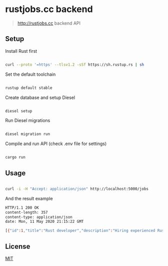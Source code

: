 # rustjobs.cc backend

> http://rustjobs.cc backend API

## Setup

Install Rust first
```bash

curl --proto '=https' --tlsv1.2 -sSf https://sh.rustup.rs | sh

```

Set the default toolchain
```bash

rustup default stable

```

Create database and setup Diesel
```bash

diesel setup

```

Run Diesel migrations
```bash

diesel migration run

```

Compile and run API (check .env file for settings)
```bash

cargo run

```

## Usage
  
```bash

curl -i -H "Accept: application/json" http://localhost:5000/jobs

```

And the result example

```bash
HTTP/1.1 200 OK
content-length: 357
content-type: application/json
date: Mon, 11 May 2020 21:15:22 GMT

[{"id":1,"title":"Rust developer","description":"Hiring experienced Rust developer","salary":100000,"currency":"USD","apply_url":"http://smartapps.ru","job_city":"Kazan","job_email":"contact@smartapps.ru","company":"SmartApps","company_twitter":"smartapps","company_website":"http://smartapps.ru","company_logo":null,"slug":"contact@mail.com"}]%
```

## License

[MIT](http://vjpr.mit-license.org)
